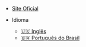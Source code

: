 * [Site Oficial](https://tainacan.org ':ignore')
  
* Idioma
  * [:us: Inglês](/)
  * [🇧🇷 Português do Brasil](/pt-br/)
